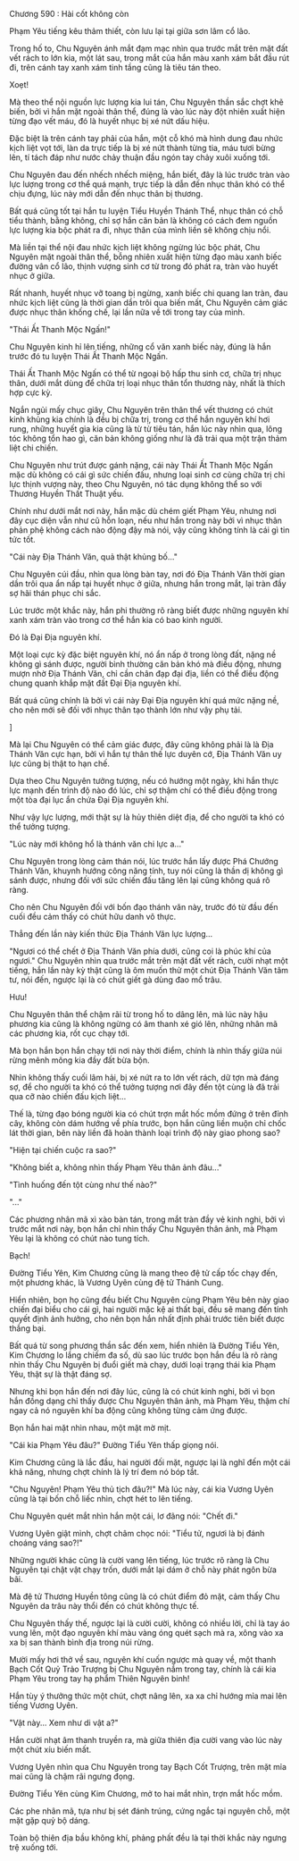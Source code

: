 




Chương 590 : Hài cốt không còn


Phạm Yêu tiếng kêu thảm thiết, còn lưu lại tại giữa sơn lâm cổ lão.

Trong hố to, Chu Nguyên ánh mắt đạm mạc nhìn qua trước mắt trên mặt đất vết rách to lớn kia, một lát sau, trong mắt của hắn màu xanh xám bắt đầu rút đi, trên cánh tay xanh xám tinh tầng cũng là tiêu tán theo.

Xoẹt!

Mà theo thể nội nguồn lực lượng kia lui tán, Chu Nguyên thần sắc chợt khẽ biến, bởi vì hắn mặt ngoài thân thể, đúng là vào lúc này đột nhiên xuất hiện từng đạo vết máu, đó là huyết nhục bị xé nứt dấu hiệu.

Đặc biệt là trên cánh tay phải của hắn, một cỗ khó mà hình dung đau nhức kịch liệt vọt tới, làn da trực tiếp là bị xé nứt thành từng tia, máu tươi bừng lên, tí tách đáp như nước chảy thuận đầu ngón tay chảy xuôi xuống tới.

Chu Nguyên đau đến nhếch nhếch miệng, hắn biết, đây là lúc trước tràn vào lực lượng trong cơ thể quá mạnh, trực tiếp là dẫn đến nhục thân khó có thể chịu đựng, lúc này mới dẫn đến nhục thân bị thương.

Bất quá cũng tốt tại hắn tu luyện Tiểu Huyền Thánh Thể, nhục thân có chỗ tiểu thành, bằng không, chỉ sợ hắn căn bản là không có cách đem nguồn lực lượng kia bộc phát ra đi, nhục thân của mình liền sẽ không chịu nổi.

Mà liền tại thể nội đau nhức kịch liệt không ngừng lúc bộc phát, Chu Nguyên mặt ngoài thân thể, bỗng nhiên xuất hiện từng đạo màu xanh biếc đường vân cổ lão, thịnh vượng sinh cơ từ trong đó phát ra, tràn vào huyết nhục ở giữa.

Rất nhanh, huyết nhục vỡ toang bị ngừng, xanh biếc chi quang lan tràn, đau nhức kịch liệt cũng là thời gian dần trôi qua biến mất, Chu Nguyên cảm giác được nhục thân khống chế, lại lần nữa về tới trong tay của mình.

"Thái Ất Thanh Mộc Ngấn!"

Chu Nguyên kinh hỉ lên tiếng, những cổ văn xanh biếc này, đúng là hắn trước đó tu luyện Thái Ất Thanh Mộc Ngấn.

Thái Ất Thanh Mộc Ngấn có thể từ ngoại bộ hấp thu sinh cơ, chữa trị nhục thân, dưới mắt dùng để chữa trị loại nhục thân tổn thương này, nhất là thích hợp cực kỳ.

Ngắn ngủi mấy chục giây, Chu Nguyên trên thân thể vết thương có chút kinh khủng kia chính là đều bị chữa trị, trong cơ thể hắn nguyên khí hơi rung, những huyết gia kia cũng là từ từ tiêu tán, hắn lúc này nhìn qua, lông tóc không tổn hao gì, căn bản không giống như là đã trải qua một trận thảm liệt chi chiến.

Chu Nguyên như trút được gánh nặng, cái này Thái Ất Thanh Mộc Ngấn mặc dù không có cái gì sức chiến đấu, nhưng loại sinh cơ cùng chữa trị chi lực thịnh vượng này, theo Chu Nguyên, nó tác dụng không thể so với Thương Huyền Thất Thuật yếu.

Chính như dưới mắt nơi này, hắn mặc dù chém giết Phạm Yêu, nhưng nơi đây cục diện vẫn như cũ hỗn loạn, nếu như hắn trong này bởi vì nhục thân phản phệ không cách nào động đậy mà nói, vậy cũng không tính là cái gì tin tức tốt.

"Cái này Địa Thánh Văn, quả thật khủng bố..."

Chu Nguyên cúi đầu, nhìn qua lòng bàn tay, nơi đó Địa Thánh Văn thời gian dần trôi qua ẩn nấp tại huyết nhục ở giữa, nhưng hắn trong mắt, lại tràn đầy sợ hãi thán phục chi sắc.

Lúc trước một khắc này, hắn phi thường rõ ràng biết được những nguyên khí xanh xám tràn vào trong cơ thể hắn kia có bao kinh người.

Đó là Đại Địa nguyên khí.

Một loại cực kỳ đặc biệt nguyên khí, nó ẩn nấp ở trong lòng đất, nặng nề không gì sánh được, người bình thường căn bản khó mà điều động, nhưng mượn nhờ Địa Thánh Văn, chỉ cần chân đạp đại địa, liền có thể điều động chung quanh khắp mặt đất Đại Địa nguyên khí.

Bất quá cũng chính là bởi vì cái này Đại Địa nguyên khí quá mức nặng nề, cho nên mới sẽ đối với nhục thân tạo thành lớn như vậy phụ tải.

]

Mà lại Chu Nguyên có thể cảm giác được, đây cũng không phải là là Địa Thánh Văn cực hạn, bởi vì hắn tự thân thế lực duyên cớ, Địa Thánh Văn uy lực cũng bị thật to hạn chế.

Dựa theo Chu Nguyên tưởng tượng, nếu có hướng một ngày, khi hắn thực lực mạnh đến trình độ nào đó lúc, chỉ sợ thậm chí có thể điều động trong một tòa đại lục ẩn chứa Đại Địa nguyên khí.

Như vậy lực lượng, mới thật sự là hủy thiên diệt địa, để cho người ta khó có thể tưởng tượng.

"Lúc này mới không hổ là thánh văn chi lực a..."

Chu Nguyên trong lòng cảm thán nói, lúc trước hắn lấy được Phá Chướng Thánh Văn, khuynh hướng công năng tính, tuy nói cũng là thần dị không gì sánh được, nhưng đối với sức chiến đấu tăng lên lại cũng không quá rõ ràng.

Cho nên Chu Nguyên đối với bốn đạo thánh văn này, trước đó từ đầu đến cuối đều cảm thấy có chút hữu danh vô thực.

Thẳng đến lần này kiến thức Địa Thánh Văn lực lượng...

"Ngươi có thể chết ở Địa Thánh Văn phía dưới, cũng coi là phúc khí của ngươi." Chu Nguyên nhìn qua trước mắt trên mặt đất vết rách, cười nhạt một tiếng, hắn lần này kỳ thật cũng là ôm muốn thử một chút Địa Thánh Văn tâm tư, nói đến, ngược lại là có chút giết gà dùng đao mổ trâu.

Hưu!

Chu Nguyên thân thể chậm rãi từ trong hố to dâng lên, mà lúc này hậu phương kia cũng là không ngừng có âm thanh xé gió lên, những nhân mã các phương kia, rốt cục chạy tới.

Mà bọn hắn bọn hắn chạy tới nơi này thời điểm, chính là nhìn thấy giữa núi rừng mênh mông kia đầy đất bừa bộn.

Nhìn không thấy cuối lâm hải, bị xé nứt ra to lớn vết rách, dữ tợn mà đáng sợ, để cho người ta khó có thể tưởng tượng nơi đây đến tột cùng là đã trải qua cỡ nào chiến đấu kịch liệt...

Thế là, từng đạo bóng người kia có chút trợn mắt hốc mồm đứng ở trên đỉnh cây, không còn dám hướng về phía trước, bọn hắn cũng liền muộn chỉ chốc lát thời gian, bên này liền đã hoàn thành loại trình độ này giao phong sao?

"Hiện tại chiến cuộc ra sao?"

"Không biết a, không nhìn thấy Phạm Yêu thân ảnh đâu..."

"Tình huống đến tột cùng như thế nào?"

"..."

Các phương nhân mã xì xào bàn tán, trong mắt tràn đầy vẻ kinh nghi, bởi vì trước mắt nơi này, bọn hắn chỉ nhìn thấy Chu Nguyên thân ảnh, mà Phạm Yêu lại là không có chút nào tung tích.

Bạch!

Đường Tiểu Yên, Kim Chương cũng là mang theo đệ tử cấp tốc chạy đến, một phương khác, là Vương Uyên cùng đệ tử Thánh Cung.

Hiển nhiên, bọn họ cũng đều biết Chu Nguyên cùng Phạm Yêu bên này giao chiến đại biểu cho cái gì, hai người mặc kệ ai thất bại, đều sẽ mang đến tính quyết định ảnh hưởng, cho nên bọn hắn nhất định phải trước tiên biết được thắng bại.

Bất quá từ song phương thần sắc đến xem, hiển nhiên là Đường Tiểu Yên, Kim Chương lo lắng chiếm đa số, dù sao lúc trước bọn hắn đều là rõ ràng nhìn thấy Chu Nguyên bị đuổi giết mà chạy, dưới loại trạng thái kia Phạm Yêu, thật sự là thật đáng sợ.

Nhưng khi bọn hắn đến nơi đây lúc, cũng là có chút kinh nghi, bởi vì bọn hắn đồng dạng chỉ thấy được Chu Nguyên thân ảnh, mà Phạm Yêu, thậm chí ngay cả nó nguyên khí ba động cũng không từng cảm ứng được.

Bọn hắn hai mặt nhìn nhau, một mặt mờ mịt.

"Cái kia Phạm Yêu đâu?" Đường Tiểu Yên thấp giọng nói.

Kim Chương cũng là lắc đầu, hai người đối mặt, ngược lại là nghĩ đến một cái khả năng, nhưng chợt chính là lý trí đem nó bóp tắt.

"Chu Nguyên! Phạm Yêu thủ tịch đâu?!" Mà lúc này, cái kia Vương Uyên cũng là tại bốn chỗ liếc nhìn, chợt hét to lên tiếng.

Chu Nguyên quét mắt nhìn hắn một cái, lơ đãng nói: "Chết đi."

Vương Uyên giật mình, chợt châm chọc nói: "Tiểu tử, ngươi là bị đánh choáng váng sao?!"

Những người khác cũng là cười vang lên tiếng, lúc trước rõ ràng là Chu Nguyên tại chật vật chạy trốn, dưới mắt lại dám ở chỗ này phát ngôn bừa bãi.

Mà đệ tử Thương Huyền tông cũng là có chút điểm đỏ mặt, cảm thấy Chu Nguyên da trâu này thổi đến có chút không thực tế.

Chu Nguyên thấy thế, ngược lại là cười cười, không có nhiều lời, chỉ là tay áo vung lên, một đạo nguyên khí màu vàng óng quét sạch mà ra, xông vào xa xa bị san thành bình địa trong núi rừng.

Mười mấy hơi thở về sau, nguyên khí cuốn ngược mà quay về, một thanh Bạch Cốt Quỷ Trảo Trượng bị Chu Nguyên nắm trong tay, chính là cái kia Phạm Yêu trong tay hạ phẩm Thiên Nguyên binh!

Hắn tùy ý thưởng thức một chút, chợt nâng lên, xa xa chỉ hướng mỉa mai lên tiếng Vương Uyên.

"Vật này... Xem như di vật a?"

Hắn cười nhạt âm thanh truyền ra, mà giữa thiên địa cười vang vào lúc này một chút xíu biến mất.

Vương Uyên nhìn qua Chu Nguyên trong tay Bạch Cốt Trượng, trên mặt mỉa mai cũng là chậm rãi ngưng đọng.

Đường Tiểu Yên cùng Kim Chương, mở to hai mắt nhìn, trợn mắt hốc mồm.

Các phe nhân mã, tựa như bị sét đánh trúng, cứng ngắc tại nguyên chỗ, một mặt gặp quỷ bộ dáng.

Toàn bộ thiên địa bầu không khí, phảng phất đều là tại thời khắc này ngưng trệ xuống tới.




